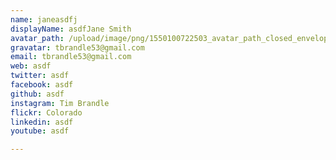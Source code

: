 ```yaml
---
name: janeasdfj
displayName: asdfJane Smith
avatar_path: /upload/image/png/1550100722503_avatar_path_closed_envelope.png
gravatar: tbrandle53@gmail.com
email: tbrandle53@gmail.com
web: asdf
twitter: asdf
facebook: asdf
github: asdf
instagram: Tim Brandle
flickr: Colorado
linkedin: asdf
youtube: asdf

---
```










